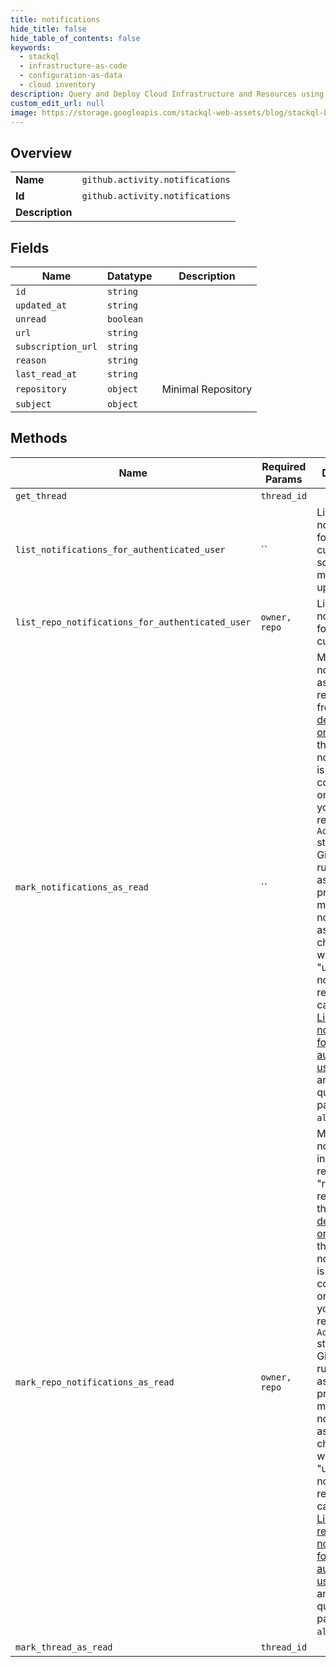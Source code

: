 ```yaml
---
title: notifications
hide_title: false
hide_table_of_contents: false
keywords:
  - stackql
  - infrastructure-as-code
  - configuration-as-data
  - cloud inventory
description: Query and Deploy Cloud Infrastructure and Resources using SQL
custom_edit_url: null
image: https://storage.googleapis.com/stackql-web-assets/blog/stackql-blog-post-featured-image.png
---
```

  
    

## Overview
<table><tbody>
<tr><td><b>Name</b></td><td><code>github.activity.notifications</code></td></tr>
<tr><td><b>Id</b></td><td><code>github.activity.notifications</code></td></tr>
<tr><td><b>Description</b></td><td></td></tr>
</tbody></table>

## Fields
| Name | Datatype | Description |
| ---- | -------- | ----------- |
| `id` | `string` |  |
| `updated_at` | `string` |  |
| `unread` | `boolean` |  |
| `url` | `string` |  |
| `subscription_url` | `string` |  |
| `reason` | `string` |  |
| `last_read_at` | `string` |  |
| `repository` | `object` | Minimal Repository |
| `subject` | `object` |  |
## Methods
| Name | Required Params | Description | Accessible by |
| ---- | --------------- | ----------- | ------------- |
| `get_thread` | `thread_id` |  | SELECT |
| `list_notifications_for_authenticated_user` | `` | List all notifications for the current user, sorted by most recently updated. | SELECT |
| `list_repo_notifications_for_authenticated_user` | `owner, repo` | List all notifications for the current user. | SELECT |
| `mark_notifications_as_read` | `` | Marks all notifications as "read" removes it from the [default view on GitHub](https://github.com/notifications). If the number of notifications is too large to complete in one request, you will receive a `202 Accepted` status and GitHub will run an asynchronous process to mark notifications as "read." To check whether any "unread" notifications remain, you can use the [List notifications for the authenticated user](https://docs.github.com/rest/reference/activity#list-notifications-for-the-authenticated-user) endpoint and pass the query parameter `all=false`. | EXEC |
| `mark_repo_notifications_as_read` | `owner, repo` | Marks all notifications in a repository as "read" removes them from the [default view on GitHub](https://github.com/notifications). If the number of notifications is too large to complete in one request, you will receive a `202 Accepted` status and GitHub will run an asynchronous process to mark notifications as "read." To check whether any "unread" notifications remain, you can use the [List repository notifications for the authenticated user](https://docs.github.com/rest/reference/activity#list-repository-notifications-for-the-authenticated-user) endpoint and pass the query parameter `all=false`. | EXEC |
| `mark_thread_as_read` | `thread_id` |  | EXEC |
